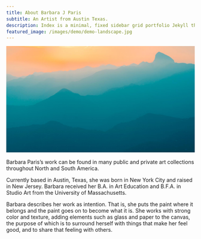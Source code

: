 ```yaml
---
title: About Barbara J Paris
subtitle: An Artist from Austin Texas.
description: Index is a minimal, fixed sidebar grid portfolio Jekyll theme.
featured_image: /images/demo/demo-landscape.jpg
---
```


![](/images/demo/demo-landscape.jpg)

Barbara Paris’s work can be found in many public and private art collections throughout North and South America.
 
Currently based in Austin, Texas, she was born in New York City and raised in New Jersey. Barbara received her B.A. in Art Education and B.F.A. in Studio Art from the University of Massachusetts.   
 
Barbara describes her work as intention. That is, she puts the paint where it belongs and the paint goes on to become what it is. She works with strong color and texture, adding elements such as glass and paper to the canvas, the purpose of which is to surround herself with things that make her feel good, and to share that feeling with others.